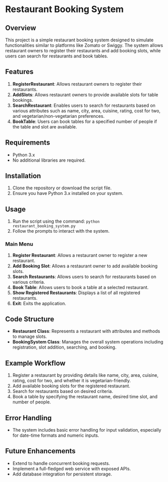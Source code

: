 # Restaurant Booking System

## Overview
This project is a simple restaurant booking system designed to simulate functionalities similar to platforms like Zomato or Swiggy. The system allows restaurant owners to register their restaurants and add booking slots, while users can search for restaurants and book tables.

## Features
1. **RegisterRestaurant**: Allows restaurant owners to register their restaurants.
2. **AddSlots**: Allows restaurant owners to provide available slots for table bookings.
3. **SearchRestaurant**: Enables users to search for restaurants based on various attributes such as name, city, area, cuisine, rating, cost for two, and vegetarian/non-vegetarian preferences.
4. **BookTable**: Users can book tables for a specified number of people if the table and slot are available.

## Requirements
- Python 3.x
- No additional libraries are required.

## Installation
1. Clone the repository or download the script file.
2. Ensure you have Python 3.x installed on your system.

## Usage
1. Run the script using the command: `python restaurant_booking_system.py`
2. Follow the prompts to interact with the system.

### Main Menu
1. **Register Restaurant**: Allows a restaurant owner to register a new restaurant.
2. **Add Booking Slot**: Allows a restaurant owner to add available booking slots.
3. **Search Restaurants**: Allows users to search for restaurants based on various criteria.
4. **Book Table**: Allows users to book a table at a selected restaurant.
5. **Show Registered Restaurants**: Displays a list of all registered restaurants.
6. **Exit**: Exits the application.

## Code Structure
- **Restaurant Class**: Represents a restaurant with attributes and methods to manage slots.
- **BookingSystem Class**: Manages the overall system operations including registration, slot addition, searching, and booking.

## Example Workflow
1. Register a restaurant by providing details like name, city, area, cuisine, rating, cost for two, and whether it is vegetarian-friendly.
2. Add available booking slots for the registered restaurant.
3. Search for restaurants based on desired criteria.
4. Book a table by specifying the restaurant name, desired time slot, and number of people.

## Error Handling
- The system includes basic error handling for input validation, especially for date-time formats and numeric inputs.

## Future Enhancements
- Extend to handle concurrent booking requests.
- Implement a full-fledged web service with exposed APIs.
- Add database integration for persistent storage.

